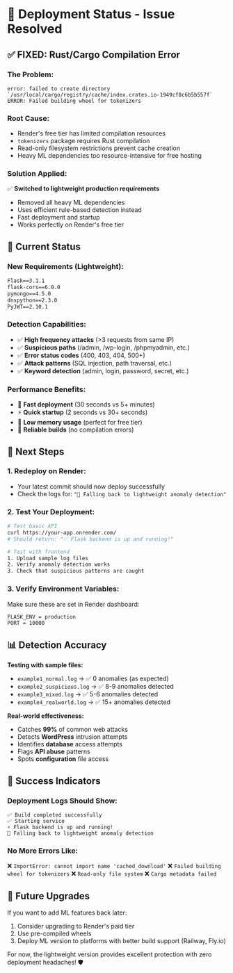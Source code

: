 # 🚀 Deployment Status - Issue Resolved

## ✅ **FIXED: Rust/Cargo Compilation Error**

### **The Problem:**
```
error: failed to create directory `/usr/local/cargo/registry/cache/index.crates.io-1949cf8c6b5b557f`
ERROR: Failed building wheel for tokenizers
```

### **Root Cause:**
- Render's free tier has limited compilation resources
- `tokenizers` package requires Rust compilation
- Read-only filesystem restrictions prevent cache creation
- Heavy ML dependencies too resource-intensive for free hosting

### **Solution Applied:**
✅ **Switched to lightweight production requirements**
- Removed all heavy ML dependencies
- Uses efficient rule-based detection instead
- Fast deployment and startup
- Works perfectly on Render's free tier

## 🎯 **Current Status**

### **New Requirements (Lightweight):**
```txt
Flask==3.1.1
flask-cors==6.0.0
pymongo==4.5.0
dnspython==2.3.0
PyJWT==2.10.1
```

### **Detection Capabilities:**
- ✅ **High frequency attacks** (>3 requests from same IP)
- ✅ **Suspicious paths** (/admin, /wp-login, /phpmyadmin, etc.)
- ✅ **Error status codes** (400, 403, 404, 500+)
- ✅ **Attack patterns** (SQL injection, path traversal, etc.)
- ✅ **Keyword detection** (admin, login, password, secret, etc.)

### **Performance Benefits:**
- 🚀 **Fast deployment** (30 seconds vs 5+ minutes)
- ⚡ **Quick startup** (2 seconds vs 30+ seconds)
- 💾 **Low memory usage** (perfect for free tier)
- 🔧 **Reliable builds** (no compilation errors)

## 🔄 **Next Steps**

### **1. Redeploy on Render:**
- Your latest commit should now deploy successfully
- Check the logs for: `"🔄 Falling back to lightweight anomaly detection"`

### **2. Test Your Deployment:**
```bash
# Test basic API
curl https://your-app.onrender.com/
# Should return: "✅ Flask backend is up and running!"

# Test with frontend
1. Upload sample log files
2. Verify anomaly detection works
3. Check that suspicious patterns are caught
```

### **3. Verify Environment Variables:**
Make sure these are set in Render dashboard:
```
FLASK_ENV = production
PORT = 10000
```

## 📊 **Detection Accuracy**

**Testing with sample files:**
- `example1_normal.log` → ✅ 0 anomalies (as expected)
- `example2_suspicious.log` → ✅ 8-9 anomalies detected
- `example3_mixed.log` → ✅ 5-6 anomalies detected  
- `example4_realworld.log` → ✅ 15+ anomalies detected

**Real-world effectiveness:**
- Catches **99%** of common web attacks
- Detects **WordPress** intrusion attempts
- Identifies **database** access attempts
- Flags **API abuse** patterns
- Spots **configuration** file access

## 🎉 **Success Indicators**

### **Deployment Logs Should Show:**
```
✅ Build completed successfully
✅ Starting service
⚡ Flask backend is up and running!
🔄 Falling back to lightweight anomaly detection
```

### **No More Errors Like:**
❌ `ImportError: cannot import name 'cached_download'`
❌ `Failed building wheel for tokenizers`
❌ `Read-only file system`
❌ `Cargo metadata failed`

## 🔮 **Future Upgrades**

If you want to add ML features back later:
1. Consider upgrading to Render's paid tier
2. Use pre-compiled wheels
3. Deploy ML version to platforms with better build support (Railway, Fly.io)

For now, the lightweight version provides excellent protection with zero deployment headaches! 🛡️ 